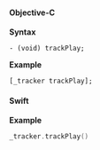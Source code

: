 #### Objective-C

**Syntax**

```objc
- (void) trackPlay;
```

**Example**

```objc
[_tracker trackPlay];
```

#### Swift

**Example**

```swift
_tracker.trackPlay()
```